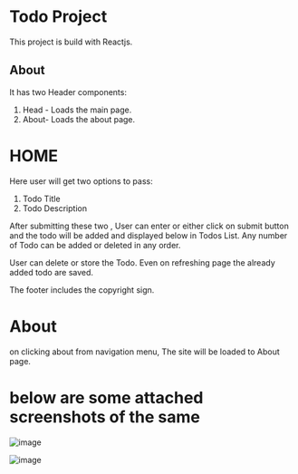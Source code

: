 # Todo Project
This project is build with Reactjs.
## About
It has two Header components:
1) Head - Loads the main page.
2) About- Loads the about page.

# HOME 
Here user will get two options to pass:
1) Todo Title
2) Todo Description

After submitting these two , User can enter or either click on submit button and the todo will be added and displayed below in Todos List.
Any number of Todo can be added or deleted in any order.

User can delete or store the Todo.
Even on refreshing page the already added todo are saved.

The footer includes the copyright sign.

# About
on clicking about from navigation menu, The site will be loaded to About page.

# below are some attached screenshots of the same
![image](https://user-images.githubusercontent.com/68384772/170317235-4d1ac5ee-6589-4809-b654-c9a44eced94e.png)

![image](https://user-images.githubusercontent.com/68384772/170317172-a212d4ec-14c4-4737-a935-2ac5a6a21b0d.png)
